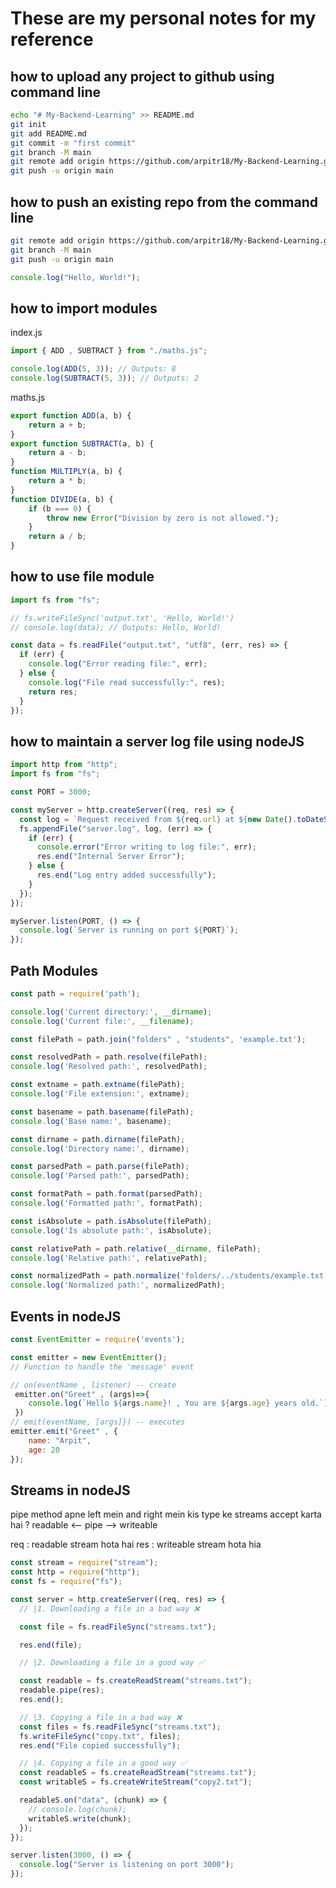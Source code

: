 # These are my personal notes for my reference

## how to upload any project to github using command line
```bash
echo "# My-Backend-Learning" >> README.md
git init
git add README.md
git commit -m "first commit"
git branch -M main
git remote add origin https://github.com/arpitr18/My-Backend-Learning.git
git push -u origin main
```
## how to push an existing repo from the command line
```bash
git remote add origin https://github.com/arpitr18/My-Backend-Learning.git
git branch -M main
git push -u origin main
```

```javascript
console.log("Hello, World!");
```

## how to import modules 
index.js
```Javascript
import { ADD , SUBTRACT } from "./maths.js";

console.log(ADD(5, 3)); // Outputs: 8
console.log(SUBTRACT(5, 3)); // Outputs: 2

```
maths.js
```javascript
export function ADD(a, b) {
    return a + b;
}
export function SUBTRACT(a, b) {
    return a - b;
}
function MULTIPLY(a, b) {
    return a * b;
}   
function DIVIDE(a, b) {
    if (b === 0) {
        throw new Error("Division by zero is not allowed.");
    }
    return a / b;
} 
```

## how to use file module
```Javascript
import fs from "fs";

// fs.writeFileSync('output.txt', 'Hello, World!')
// console.log(data); // Outputs: Hello, World!

const data = fs.readFile("output.txt", "utf8", (err, res) => {
  if (err) {
    console.log("Error reading file:", err);
  } else {
    console.log("File read successfully:", res);
    return res;
  }
});
```
## how to maintain a server log file using nodeJS

```javascript
import http from "http";
import fs from "fs";

const PORT = 3000;

const myServer = http.createServer((req, res) => {
  const log = `Request received from ${req.url} at ${new Date().toDateString()} and ${Date.now()}\n`;
  fs.appendFile("server.log", log, (err) => {
    if (err) {
      console.error("Error writing to log file:", err);
      res.end("Internal Server Error");
    } else {
      res.end("Log entry added successfully");
    }
  });
});

myServer.listen(PORT, () => {
  console.log(`Server is running on port ${PORT}`);
});

```
## Path Modules
```javascript
const path = require('path');

console.log('Current directory:', __dirname);
console.log('Current file:', __filename);

const filePath = path.join("folders" , "students", 'example.txt');

const resolvedPath = path.resolve(filePath);
console.log('Resolved path:', resolvedPath);  

const extname = path.extname(filePath);
console.log('File extension:', extname);

const basename = path.basename(filePath);
console.log('Base name:', basename);

const dirname = path.dirname(filePath);
console.log('Directory name:', dirname);

const parsedPath = path.parse(filePath);
console.log('Parsed path:', parsedPath);

const formatPath = path.format(parsedPath);
console.log('Formatted path:', formatPath);

const isAbsolute = path.isAbsolute(filePath);
console.log('Is absolute path:', isAbsolute);

const relativePath = path.relative(__dirname, filePath);
console.log('Relative path:', relativePath);

const normalizedPath = path.normalize('folders/../students/example.txt');
console.log('Normalized path:', normalizedPath);  

```
## Events in nodeJS

```Javascript
const EventEmitter = require('events');

const emitter = new EventEmitter();
// Function to handle the 'message' event 

// on(eventName , listener) -- create
 emitter.on("Greet" , (args)=>{
    console.log(`Hello ${args.name}! , You are ${args.age} years old.`);
 })
// emit(eventName, [args]}) -- executes
emitter.emit("Greet" , {
    name: "Arpit",
    age: 20
});
```

## Streams in nodeJS

pipe method apne left mein and right mein kis type ke streams accept karta hai ?
readable <-- pipe --> writeable

req : readable stream hota hai 
res : writeable stream hota hia 

```javascript
const stream = require("stream");
const http = require("http");
const fs = require("fs");

const server = http.createServer((req, res) => {
  // |1. Downloading a file in a bad way ❌

  const file = fs.readFileSync("streams.txt");

  res.end(file);

  // |2. Downloading a file in a good way ✅

  const readable = fs.createReadStream("streams.txt");
  readable.pipe(res);
  res.end();

  // |3. Copying a file in a bad way ❌
  const files = fs.readFileSync("streams.txt");
  fs.writeFileSync("copy.txt", files);
  res.end("File copied successfully");

  // |4. Copying a file in a good way ✅
  const readableS = fs.createReadStream("streams.txt");
  const writableS = fs.createWriteStream("copy2.txt");

  readableS.on("data", (chunk) => {
    // console.log(chunk);
    writableS.write(chunk);
  });
});

server.listen(3000, () => {
  console.log("Server is listening on port 3000");
});

```
